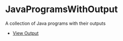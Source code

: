 # JavaProgramsWithOutput
A collection of Java programs with their outputs
- [View Output](./ListOperations_output.txt)
